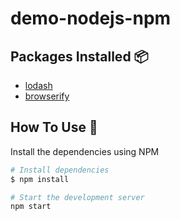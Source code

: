# demo-nodejs-npm

## Packages Installed 📦

- [lodash](https://lodash.com/)
- [browserify](https://browserify.org/)

## How To Use 🔧

Install the dependencies using NPM

```bash
# Install dependencies
$ npm install

# Start the development server
npm start
```
